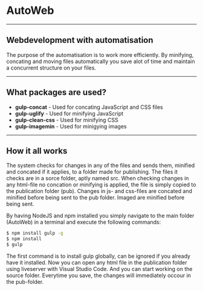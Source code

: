 # AutoWeb

----
## Webdevelopment with automatisation 
The purpose of the automatisation is to work more efficiently. By minifying, concating and moving files automatically you save alot of time and maintain a concurrent structure on your files.

----
## What packages are used?
* **gulp-concat** - Used for concating JavaScript and CSS files
* **gulp-uglify** - Used for minifying JavaScript
* **gulp-clean-css** - Used for minifying CSS
* **gulp-imagemin** - Used for minigying images

----
## How it all works
The system checks for changes in any of the files and sends them, minified and concated if it applies, to a folder made for publishing. The files it checks are in a sorce folder, aptly named src.
When checking changes in any html-file no concation or minifying is applied, the file is simply copied to the publication folder (pub).
Changes in js- and css-files are concated and minified before being sent to the pub folder. Imaged are minified before being sent.

By having NodeJS and npm installed you simply navigate to the main folder (AutoWeb) in a terminal and execute the following commands:

```sh
$ npm install gulp -g
$ npm install
$ gulp
```
The first command is to install gulp globally, can be ignored if you already have it installed.
Now you can open any html file in the publication folder using liveserver with Visual Studio Code. And you can start working on the source folder. Everytime you save, the changes will immediately occour in the pub-folder.
